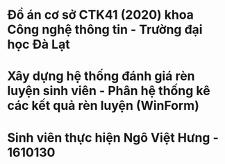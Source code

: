 # Đồ án cơ sở CTK41 (2020) khoa Công nghệ thông tin - Trường đại học Đà Lạt
# Xây dựng hệ thống đánh giá rèn luyện sinh viên - Phân hệ thống kê các kết quả rèn luyện (WinForm)
# Sinh viên thực hiện Ngô Việt Hưng - 1610130
